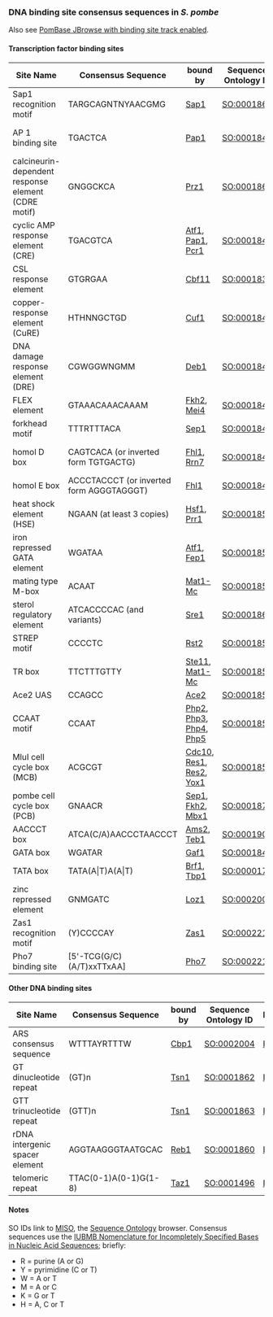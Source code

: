 ### DNA binding site consensus sequences in *S. pombe*

Also see [PomBase JBrowse with binding site track enabled][prom].

[prom]: https://www.pombase.org/jbrowse/?loc=III%3A725762..736349&tracks=PomBase%20forward%20strand%20features%2CPomBase%20reverse%20strand%20features%2CConsensus%20transcription%20factor%20DNA%20binding%20motifs&highlight=


#### Transcription factor binding sites

Site Name|Consensus Sequence|bound by|Sequence Ontology ID|Reference
---------|------------------|--------|--------------------|---------
Sap1 recognition motif|TARGCAGNTNYAACGMG|[Sap1](https://www.pombase.org/gene/SPCC1672.02c)|[SO:0001864](http://sequenceontology.org/browser/current_svn/term/SO:0001864)|[PMID:16166653](https://www.ncbi.nlm.nih.gov/pubmed/16166653), [PMID:7651412](https://www.ncbi.nlm.nih.gov/pubmed/7651412)
AP 1 binding site|TGACTCA|[Pap1](https://www.pombase.org/gene/SPAC1783.07c)|[SO:0001842](http://sequenceontology.org/browser/current_svn/term/SO:0001842)|[PMID:1899230](https://www.ncbi.nlm.nih.gov/pubmed/1899230),  [PMID:3034432](https://www.ncbi.nlm.nih.gov/pubmed/3034432), [PMID:3125983](https://www.ncbi.nlm.nih.gov/pubmed/3125983)
calcineurin-dependent response element (CDRE motif)|GNGGCKCA|[Prz1](https://www.pombase.org/gene/SPAC4G8.13c)|[SO:0001865](http://sequenceontology.org/browser/current_svn/term/SO:0001865)|[PMID:16928959](https://www.ncbi.nlm.nih.gov/pubmed/16928959)
cyclic AMP response element (CRE)|TGACGTCA|[Atf1](https://www.pombase.org/gene/SPBC29B5.01), [Pap1](https://www.pombase.org/gene/SPAC1783.07c), [Pcr1](https://www.pombase.org/gene/SPAC21E11.03c)|[SO:0001843](http://sequenceontology.org/browser/current_svn/term/SO:0001843)|[PMID:11483355](https://www.ncbi.nlm.nih.gov/pubmed/11483355), [PMID:11483993](https://www.ncbi.nlm.nih.gov/pubmed/11483993)
CSL response element|GTGRGAA|[Cbf11](https://www.pombase.org/gene/SPCC736.08)|[SO:0001839](http://sequenceontology.org/browser/current_svn/term/SO:0001839)|[PMID:19101542](https://www.ncbi.nlm.nih.gov/pubmed/19101542)
copper-response element (CuRE)|HTHNNGCTGD|[Cuf1](https://www.pombase.org/gene/SPAC31A2.11c)|[SO:0001844](http://sequenceontology.org/browser/current_svn/term/SO:0001844)|[PMID:10593913](https://www.ncbi.nlm.nih.gov/pubmed/10593913), [PMID:9188496](https://www.ncbi.nlm.nih.gov/pubmed/9188496), [PMID:9211922](https://www.ncbi.nlm.nih.gov/pubmed/9211922)
DNA damage response element (DRE)|CGWGGWNGMM|[Deb1](https://www.pombase.org/gene/SPAC1B1.01)|[SO:0001845](http://sequenceontology.org/browser/current_svn/term/SO:0001845)|[PMID:11073995](https://www.ncbi.nlm.nih.gov/pubmed/11073995), [PMID:8668127](https://www.ncbi.nlm.nih.gov/pubmed/8668127)
FLEX element|GTAAACAAACAAAM|[Fkh2](https://www.pombase.org/gene/SPBC16G5.15c), [Mei4](https://www.pombase.org/gene/SPBC32H8.11)|[SO:0001846](http://sequenceontology.org/browser/current_svn/term/SO:0001846)|[PMID:10747048](https://www.ncbi.nlm.nih.gov/pubmed/10747048), [PMID:14871934](https://www.ncbi.nlm.nih.gov/pubmed/14871934)
forkhead motif|TTTRTTTACA|[Sep1](https://www.pombase.org/gene/SPBC4C3.12)|[SO:0001847](http://sequenceontology.org/browser/current_svn/term/SO:0001847)|[PMID:15195092](https://www.ncbi.nlm.nih.gov/pubmed/15195092)
homol D box|CAGTCACA (or inverted form TGTGACTG)|[Fhl1](https://www.pombase.org/gene/SPAC1142.08), [Rrn7](https://www.pombase.org/gene/SPBC336.09c)|[SO:0001848](http://sequenceontology.org/browser/current_svn/term/SO:0001848)|[PMID:21673110](https://www.ncbi.nlm.nih.gov/pubmed/21673110), [PMID:7501449](https://www.ncbi.nlm.nih.gov/pubmed/7501449), [PMID:8458332](https://www.ncbi.nlm.nih.gov/pubmed/8458332)
homol E box|ACCCTACCCT (or inverted form AGGGTAGGGT)|[Fhl1](https://www.pombase.org/gene/SPAC1142.08)|[SO:0001849](http://sequenceontology.org/browser/current_svn/term/SO:0001849)|[PMID:7501449](https://www.ncbi.nlm.nih.gov/pubmed/7501449)
heat shock element (HSE)|NGAAN (at least 3 copies)|[Hsf1](https://www.pombase.org/gene/SPAC2E12.02), [Prr1](https://www.pombase.org/gene/SPAC8C9.14)|[SO:0001850](http://sequenceontology.org/browser/current_svn/term/SO:0001850)|[PMID:17347150](https://www.ncbi.nlm.nih.gov/pubmed/17347150), [PMID:8689565](https://www.ncbi.nlm.nih.gov/pubmed/8689565)
iron repressed GATA element|WGATAA|[Atf1](https://www.pombase.org/gene/SPBC29B5.01), [Fep1](https://www.pombase.org/gene/SPAC23E2.01)|[SO:0001851](http://sequenceontology.org/browser/current_svn/term/SO:0001851)|[PMID:11956219](https://www.ncbi.nlm.nih.gov/pubmed/11956219), [PMID:17211681](https://www.ncbi.nlm.nih.gov/pubmed/17211681)
mating type M-box|ACAAT|[Mat1-Mc](https://www.pombase.org/gene/SPBC23G7.09)|[SO:0001852](http://sequenceontology.org/browser/current_svn/term/SO:0001852)|[PMID:9233811](https://www.ncbi.nlm.nih.gov/pubmed/9233811)
sterol regulatory element|ATCACCCCAC (and variants)|[Sre1](https://www.pombase.org/gene/SPBC19C2.09)|[SO:0001861](http://sequenceontology.org/browser/current_svn/term/SO:0001861)|[PMID:11111080](https://www.ncbi.nlm.nih.gov/pubmed/11111080), [PMID:16537923](https://www.ncbi.nlm.nih.gov/pubmed/16537923)
STREP motif|CCCCTC|[Rst2](https://www.pombase.org/gene/SPAC6F12.02)|[SO:0001859](http://sequenceontology.org/browser/current_svn/term/SO:0001859)|[PMID:11739717](https://www.ncbi.nlm.nih.gov/pubmed/11739717)
TR box|TTCTTTGTTY|[Ste11](https://www.pombase.org/gene/SPBC32C12.02), [Mat1-Mc](https://www.pombase.org/gene/SPBC23G7.09)|[SO:0001858](http://sequenceontology.org/browser/current_svn/term/SO:0001858)|[PMID:1657709](https://www.ncbi.nlm.nih.gov/pubmed/1657709)
Ace2 UAS|CCAGCC|[Ace2](https://www.pombase.org/gene/SPAC6G10.12c)|[SO:0001857](http://sequenceontology.org/browser/current_svn/term/SO:0001857)|[PMID:](https://www.ncbi.nlm.nih.gov/pubmed/)
CCAAT motif|CCAAT|[Php2](https://www.pombase.org/gene/SPBC725.11c), [Php3](https://www.pombase.org/gene/SPAC23C11.08), [Php4](https://www.pombase.org/gene/SPBC16E9.01c), [Php5](https://www.pombase.org/gene/SPBC3B8.02)|[SO:0001856](http://sequenceontology.org/browser/current_svn/term/SO:0001856)|[PMID:](https://www.ncbi.nlm.nih.gov/pubmed/)
MluI cell cycle box (MCB)|ACGCGT|[Cdc10](https://www.pombase.org/gene/SPBC336.12c), [Res1](https://www.pombase.org/gene/SPBC725.16), [Res2](https://www.pombase.org/gene/SPAC22F3.09c), [Yox1](https://www.pombase.org/gene/SPBC21B10.13c)|[SO:0001855](http://sequenceontology.org/browser/current_svn/term/SO:0001855)|[PMID:](https://www.ncbi.nlm.nih.gov/pubmed/)
pombe cell cycle box (PCB)|GNAACR|[Sep1](https://www.pombase.org/gene/SPBC4C3.12), [Fkh2](https://www.pombase.org/gene/SPBC16G5.15c), [Mbx1](https://www.pombase.org/gene/SO:0001871)|[SO:0001871](http://sequenceontology.org/browser/current_svn/term/SO:0001871)|[PMID:](https://www.ncbi.nlm.nih.gov/pubmed/)
AACCCT box|ATCA(C/A)AACCCTAACCCT|[Ams2](https://www.pombase.org/gene/SPCC290.04), [Teb1](https://www.pombase.org/gene/SPAC13G7.10)|[SO:0001901](http://sequenceontology.org/browser/current_svn/term/SO:0001901)|[PMID:](https://www.ncbi.nlm.nih.gov/pubmed/)
GATA box|WGATAR|[Gaf1](https://www.pombase.org/gene/SPCC1902.01)|[SO:0001840](http://sequenceontology.org/browser/current_svn/term/SO:0001840)|[PMID:](https://www.ncbi.nlm.nih.gov/pubmed/)
TATA box|TATA(A\|T)A(A\|T)|[Brf1](https://www.pombase.org/gene/SPBC13E7.10c), [Tbp1](https://www.pombase.org/gene/SPAC29E6.08)|[SO:0000174](http://sequenceontology.org/browser/current_svn/term/SO:0000174)|[PMID:](https://www.ncbi.nlm.nih.gov/pubmed/)
zinc repressed element|GNMGATC|[Loz1](https://www.pombase.org/gene/SPAC25B8.19c)|[SO:0002006](http://sequenceontology.org/browser/current_svn/term/SO:0002006)|[PMID:](https://www.ncbi.nlm.nih.gov/pubmed/)
Zas1 recognition motif|(Y)CCCCAY|[Zas1](https://www.pombase.org/gene/SPBC1198.04c)|[SO:0002215](http://sequenceontology.org/browser/current_svn/term/SO:0002215)|[PMID:](https://www.ncbi.nlm.nih.gov/pubmed/)
Pho7 binding site |[5'-TCG(G/C)(A/T)xxTTxAA]|[Pho7](https://www.pombase.org/gene/SPBC27B12.11c)|[SO:0002216](http://sequenceontology.org/browser/current_svn/term/SO:0002216)|[PMID:](https://www.ncbi.nlm.nih.gov/pubmed/)



#### Other DNA binding sites

Site Name|Consensus Sequence|bound by|Sequence Ontology ID|Reference
---------|------------------|--------|--------------------|---------
ARS consensus sequence|WTTTAYRTTTW|[Cbp1](https://www.pombase.org/gene/SPBC1105.04c)|[SO:0002004](http://sequenceontology.org/browser/current_svn/term/SO:0002004)|[PMID:](https://www.ncbi.nlm.nih.gov/pubmed/)
GT dinucleotide repeat|(GT)n|[Tsn1](https://www.pombase.org/gene/SPAC30.03c)|[SO:0001862](http://sequenceontology.org/browser/current_svn/term/SO:0001862)|[PMID:](https://www.ncbi.nlm.nih.gov/pubmed/)
GTT trinucleotide repeat|(GTT)n|[Tsn1](https://www.pombase.org/gene/SPAC30.03c)|[SO:0001863](http://sequenceontology.org/browser/current_svn/term/SO:0001863)|[PMID:](https://www.ncbi.nlm.nih.gov/pubmed/)
rDNA intergenic spacer element|AGGTAAGGGTAATGCAC|[Reb1](https://www.pombase.org/gene/SPBC1198.11c)|[SO:0001860](http://sequenceontology.org/browser/current_svn/term/SO:0001860)|[PMID:](https://www.ncbi.nlm.nih.gov/pubmed/)
telomeric repeat|TTAC(0-1)A(0-1)G(1-8)|[Taz1](https://www.pombase.org/gene/SPAC16A10.07c)|[SO:0001496](http://sequenceontology.org/browser/current_svn/term/SO:0001496)|[PMID:](https://www.ncbi.nlm.nih.gov/pubmed/)

#### Notes

SO IDs link to [MISO](http://sequenceontology.org/browser/obob.cgi), the [Sequence Ontology](http://sequenceontology.org/) browser. Consensus sequences use the [IUBMB Nomenclature for Incompletely Specified Bases in Nucleic Acid Sequences](http://www.sbcs.qmul.ac.uk/iubmb/misc/naseq.html); briefly:

 -   R = purine (A or G)
 -   Y = pyrimidine (C or T)
 -   W = A or T
 -   M = A or C
 -   K = G or T
 -   H = A, C or T


